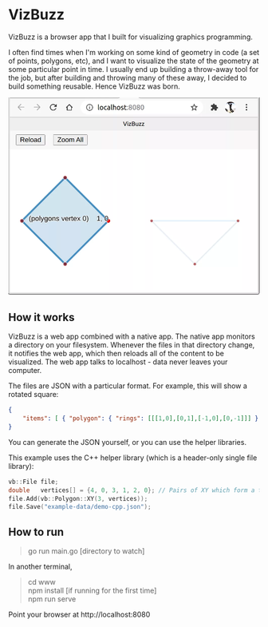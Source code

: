 # VizBuzz
VizBuzz is a browser app that I built for visualizing graphics programming.

I often find times when I'm working on some kind of geometry in code (a set of points, polygons, etc),
and I want to visualize the state of the geometry at some particular point in time. I usually
end up building a throw-away tool for the job, but after building and throwing many of these away,
I decided to build something reusable. Hence VizBuzz was born.

![Screenshot](img/screenshot1.webp?raw=true)

## How it works
VizBuzz is a web app combined with a native app. The native app monitors a directory on your filesystem. Whenever the files in that directory
change, it notifies the web app, which then reloads all of the content to be visualized. The web app talks to localhost - data never leaves your computer.

The files are JSON with a particular format. For example, this will show a rotated square:

```json
{
	"items": [ { "polygon": { "rings": [[[1,0],[0,1],[-1,0],[0,-1]]] } } ]
}
```

You can generate the JSON yourself, or you can use the helper libraries.

This example uses the C++ helper library (which is a header-only single file library):

```cpp
vb::File file;
double   vertices[] = {4, 0, 3, 1, 2, 0}; // Pairs of XY which form a triangle
file.Add(vb::Polygon::XY(3, vertices));
file.Save("example-data/demo-cpp.json");
```

## How to run
> go run main.go [directory to watch]

In another terminal,
> cd www  
> npm install [if running for the first time]  
> npm run serve

Point your browser at http://localhost:8080

